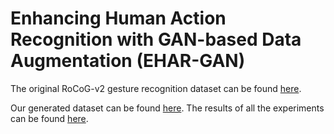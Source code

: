 # Enhancing Human Action Recognition with GAN-based Data Augmentation (EHAR-GAN)



The original RoCoG-v2 gesture recognition dataset can be found [here](https://www.cis.jhu.edu/~rocog/data/).

Our generated dataset can be found [here](https://drive.google.com/file/d/1f72ac15Ell_YnNn2nAmw9oKlnRJCXRAi/view?usp=drive_link). The results of all the experiments can be found [here](https://drive.google.com/file/d/1rYqhvnCbbiCiJiJn48OmtBBDc0etQZ4y/view?usp=sharing).
